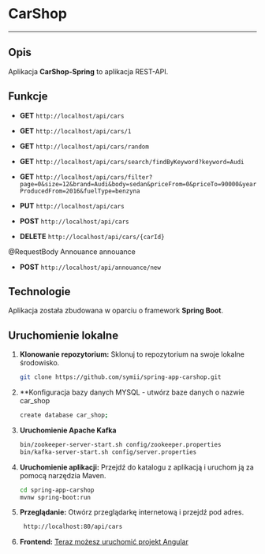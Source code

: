 # CarShop

---

## Opis

Aplikacja **CarShop-Spring** to aplikacja REST-API.

## Funkcje

- **GET** `http://localhost/api/cars`
- **GET** `http://localhost/api/cars/1`
- **GET** `http://localhost/api/cars/random`
- **GET** `http://localhost/api/cars/search/findByKeyword?keyword=Audi`
- **GET** `http://localhost/api/cars/filter?page=0&size=12&brand=Audi&body=sedan&priceFrom=0&priceTo=90000&yearProducedFrom=2016&fuelType=benzyna`
  
- **PUT** `http://localhost/api/cars`
- **POST** `http://localhost/api/cars`
- **DELETE** `http://localhost/api/cars/{carId}`

 @RequestBody Annouance annouance
- **POST** `http://localhost/api/annouance/new`

## Technologie

Aplikacja została zbudowana w oparciu o framework **Spring Boot**.

## Uruchomienie lokalne

1. **Klonowanie repozytorium:** Sklonuj to repozytorium na swoje lokalne środowisko.
   ```bash
   git clone https://github.com/symii/spring-app-carshop.git
2. **Konfiguracja bazy danych MYSQL - utwórz baze danych o nazwie car_shop
   ```bash
   create database car_shop;
3. **Uruchomienie Apache Kafka**
   ```bash
   bin/zookeeper-server-start.sh config/zookeeper.properties
   bin/kafka-server-start.sh config/server.properties
4. **Uruchomienie aplikacji:** Przejdź do katalogu z aplikacją i uruchom ją za pomocą narzędzia Maven.
    ```bash
    cd spring-app-carshop
    mvnw spring-boot:run
5. **Przeglądanie:** Otwórz przeglądarkę internetową i przejdź pod adres.
    ```bash
     http://localhost:80/api/cars
6. **Frontend:** [Teraz możesz uruchomić projekt Angular](https://github.com/Symii/angular-app-carshop/)



